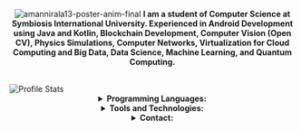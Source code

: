 <p align="center">
    <img src="https://i.ibb.co/VYgJY9m/amannirala13-poster-anim-final.gif" alt="amannirala13-poster-anim-final" border="0"/>
    <strong>I am a student of Computer Science at Symbiosis International University. Experienced in Android Development using Java and Kotlin, Blockchain Development, Computer Vision (Open CV), Physics Simulations, Computer Networks, Virtualization for Cloud Computing and Big Data, Data Science, Machine Learning, and Quantum Computing.</strong><br><br>
</p><img src="https://github-readme-stats.vercel.app/api?username=amannirala13&show_icons=true&hide_border=true" alt="Profile Stats"/>
 <details align="center">
    <summary align="center"><strong>Programming Languages:</strong></summary>
     <table align="center">
         <tr align="center">
             <td  align = "center"><img src="https://i.ibb.co/Z243jtW/java.png" alt="java" border="0"><br>Java</td>
             <td  align = "center"><img src="https://i.ibb.co/8BvfsCp/kotlin.png" alt="kotlin" border="0"><br>Kotlin</td>
             <td  align = "center"><img src="https://i.ibb.co/sqwPMvX/python.png" alt="python" border="0"><br>Python</td>
             <td  align = "center"><img src="https://img.icons8.com/color/24/000000/c-programming.png"/><br>C</td>
             <td  align = "center"><img src="https://img.icons8.com/color/24/000000/c-plus-plus-logo.png"/><br>C++</td>
             <td  align = "center"><img src="https://i.ibb.co/gTdhjV3/matlab.png"/><br>Matlab</td>
             <td  align = "center"><img src="https://i.ibb.co/P9K1CDZ/c-sharp.png"/><br>C#</td>
             <td  align = "center"><img src="https://i.ibb.co/hBz8LSr/q-sharp.png"/><br>Q#</td>
         </tr>
         <tr align="center">
             <td  align = "center"><img src="https://img.icons8.com/color/24/000000/javascript.png"/><br>JavaScript</td>
             <td  align = "center"><img src="https://img.icons8.com/color/24/000000/typescript.png"/><br>TypeScript</td>
             <td  align = "center"><img src="https://i.ibb.co/GpjMcGZ/dart.png" alt="dart" border="0"/><br>Dart</td>
             <td  align = "center"><img src="https://img.icons8.com/fluent/24/000000/console.png"/><br>Shell</td>
             <td  align = "center"><img src="https://img.icons8.com/color/24/000000/html-5.png"/><br>HTML</td>
             <td  align = "center"><img src="https://img.icons8.com/color/24/000000/css3.png"/><br>CSS</td>
             <td  align = "center"><img src="https://img.icons8.com/color/24/000000/json--v1.png"/><br>Json</td>
             <td  align = "center"><img src="https://img.icons8.com/ios-filled/24/000000/mysql-logo.png"/><br>SQL</td>
         </tr>
     </table>
    <p align="center"><img src="https://github-readme-stats.vercel.app/api/top-langs/?username=amannirala13" alt="Most User Language"/></p>
        </details>
 <details align="center">
    <summary align="center"><strong>Tools and Technologies:</strong></summary>
     <table align="center">
         <tr align="center">
             <td  align = "center"><img src="https://img.icons8.com/fluent/24/000000/android-os.png"/><br>Android SDK</td>
             <td  align = "center"><img src="https://img.icons8.com/color/24/000000/spring-logo.png"/> <br>Spring Boot</td>
             <td  align = "center"><img src="https://i.ibb.co/gTdhjV3/matlab.png"/><br>Matlab</td>
             <td  align = "center"><img src="https://img.icons8.com/color/24/000000/ibm.png"/><br>Qiskit</td>
             <td  align = "center"><img src="https://img.icons8.com/ios-filled/24/000000/physics.png"/><br>Physics Simulation</td>
             <td  align = "center"><img src="https://i.ibb.co/f2Svrpk/opencv.png" alt="opencv" border="0"/><br>OpenCV</td>
         </tr>
         <tr align="center">
             <td  align = "center"><img src="https://img.icons8.com/color/24/000000/google-logo.png"/><br>Tesseract OCR</td>
             <td  align = "center"><img src="https://i.ibb.co/r2GsFdp/jupyter.png" alt="jupyter" border="0"/><br>Jupyter Notebook</td>
             <td  align = "center"><img src="https://img.icons8.com/color/24/000000/network-card.png"/><br>Network Programming</td>
             <td  align = "center"><img src="https://img.icons8.com/color/24/000000/raspberry-pi.png"/><br>Raspberry Pi</td>
             <td  align = "center"><img src="https://img.icons8.com/ios-filled/24/000000/unity.png"/><br>Unity</td>
             <td  align = "center"><img src="https://img.icons8.com/color/24/000000/git.png"/><br>Git</td>
         </tr>
         <tr align="center">
             <td  align = "center"><img src="https://img.icons8.com/ios-glyphs/24/000000/github.png"/><br>GitHub</td>
             <td  align = "center"><img src="https://img.icons8.com/color/24/000000/amazon-web-services.png"/><br>AWS Could</td>
             <td  align = "center"><img src="https://img.icons8.com/color/24/000000/google-cloud-platform.png"/><br>GCP Cloud</td>
             <td  align = "center"><img src="https://img.icons8.com/color/24/000000/firebase.png"/><br>Firebase</td>
             <td  align = "center"><img src="https://img.icons8.com/color/24/000000/docker.png"/><br>Docker</td>
             <td  align = "center"><img src="https://img.icons8.com/fluent/24/000000/blockchain-new-logo.png"/><br>Blockchain</td>
         </tr>
         <tr align="center">
             <td  align = "center"><img src="https://i.ibb.co/n7nNkTC/arcore.png" alt="arcore" border="0"/><br>AR Core</td>
             <td  align = "center"><img src="https://i.ibb.co/Bc9Kh8r/Vuforia.png" alt="Vuforia" border="0"/><br>Vuforia</td>
             <td  align = "center"><img src="https://img.icons8.com/ios-filled/24/000000/sandbox.png"/><br>Virtualization</td>
             <td  align = "center"><img src="https://img.icons8.com/cotton/24/000000/cloud-computing.png"/><br>Cloud Computing</td>
             <td  align = "center"><img src="https://img.icons8.com/fluent/24/000000/database.png"/><br>Big Data</td>
             <td  align = "center"><img src="https://img.icons8.com/color/24/000000/hadoop-distributed-file-system.png"/><br>Hadoop</td>
         </tr>
     </table>
        </details>
<details align="center">
    <summary align="center"><strong>Contact:</strong></summary>
     <table align="center">
         <tr align="center">
             <td  align = "center"><a href="https://www.amannirala.com"><img src="https://img.icons8.com/fluent/24/000000/domain.png"/><br>Website</a></td>
             <td  align = "center"><a href="mailto:asdevofficial@gmail.com"><img src="https://img.icons8.com/color/24/000000/email-sign.png"/><br>Email</a></td>
             <td  align = "center"><a href="mailto:amn1921010@sicsr.ac.in"><img src="https://img.icons8.com/ios-glyphs/24/000000/email-sign.png"/><br>College Email</a></td>
             <td  align = "center"><a href="https://www.linkedin.com/in/amannirala13"><img src="https://img.icons8.com/color/24/000000/linkedin.png"/><br>LinkedIn</a></td>
             <td  align = "center"><a href="https://www.instagram.com/amannirala13"><img src="https://img.icons8.com/fluent/24/000000/instagram-new.png"/><br>Instagram</a></td>
             <td  align = "center"><a href="https://www.facebook.com/amannirala13"><img src="https://img.icons8.com/fluent/24/000000/facebook-new.png"/><br>Facebook</a></td>
             <td  align = "center"><a href="https://www.twitter.com/amannirala13"><img src="https://img.icons8.com/fluent/24/000000/twitter.png"/><br>Twitter</a></td>
     </tr>
    </table>
    </details>

<!--
**amannirala13/amannirala13** is a ✨ _special_ ✨ repository because its `README.md` (this file) appears on your GitHub profile.

Here are some ideas to get you started:

- 🔭 I’m currently working on ...
- 🌱 I’m currently learning ...
- 👯 I’m looking to collaborate on ...
- 🤔 I’m looking for help with ...
- 💬 Ask me about ...
- 📫 How to reach me: ...
- 😄 Pronouns: ...
- ⚡ Fun fact: ...
- END
-->
